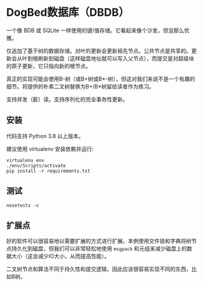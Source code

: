 # DogBed数据库（DBDB）

一个像 BDB 或 SQLite 一样使用的键/值存储。它看起来像个沙发，但没那么优雅。

仅追加了基于树的数据存储。对叶的更新会更新祖先节点。公共节点是共享的。更新会从叶到根刷新到磁盘（这样磁盘地址就可以写入父节点），而提交是对超级块的原子更新，它只指向新的根节点。

真正的实现可能会使用B-树（或B+树或B*-树），但这对我们来说不是一个有趣的细节。将提供的朴素二叉树替换为B+/B*树留给读者作为练习。

支持并发（脏）读。支持序列化的完全事务性更新。

## 安装

代码支持 Python 3.8 以上版本。

建议使用 virtualenv 安装依赖并运行:

```
virtualenv env
./env/Scripts/activate
pip install -r requirements.txt
```

## 测试

```
nosetests -v
```

## 扩展点

好的软件可以很容易地以需要扩展的方式进行扩展。本例使用文件锁和字典将树节点持久化到磁盘，但我们可以非常轻松地使用 `msgpack` 和元组来减少磁盘上的数据大小（这会减少IO大小，从而提高性能）。

二叉树节点和算法不同于持久性和提交逻辑，因此应该很容易实现不同的东西，比如B树。